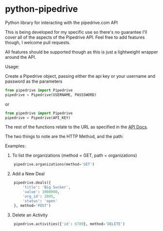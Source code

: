 python-pipedrive
================

Python library for interacting with the pipedrive.com API


This is being developed for my specific use so there's no guarantee I'll cover all of the aspects of the Pipedrive API. Feel free to add features though, I welcome pull requests.

All features should be supported though as this is just a lightweight wrapper around the API.


Usage:

Create a Pipedrive object, passing either the api key or your username and password as the parameters

```python
from pipedrive import Pipedrive
pipedrive = Pipedrive(USERNAME, PASSSWORD)
```

or

```python
from pipedrive import Pipedrive
pipedrive = Pipedrive(API_KEY)
```

The rest of the functions relate to the URL as specified in the [API Docs](https://developers.pipedrive.com/v1).

The two things to note are the HTTP Method, and the path:

Examples:

1. To list the organizations (method = GET, path = organizations)
```python
    pipedrive.organizations(method='GET')
```

2. Add a New Deal
```python
    pipedrive.deals({
    	'title': 'Big Sucker',
    	'value': 1000000,
    	'org_id': 2045,
    	'status': 'open'
   	}, method='POST')
```

3. Delete an Activity
```python
    pipedrive.activities({'id': 6789}, method='DELETE')
```